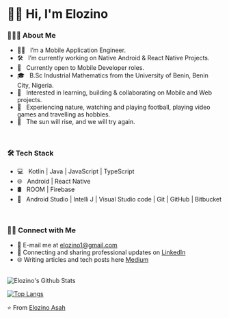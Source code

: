 <h1>👋🏽 Hi, I'm Elozino &nbsp;</h1>

<h3> 👨🏻‍💻 About Me </h3>

- 👨🏽 &nbsp; I’m a Mobile Application Engineer.
- 🛠 &nbsp; I’m currently working on Native Android & React Native Projects.
- 💼 &nbsp; Currently open to Mobile Developer roles.
- 🎓 &nbsp; B.Sc Industrial Mathematics from the University of Benin, Benin City, Nigeria.
- 🌱 &nbsp; Interested in learning, building & collaborating on Mobile and Web projects.
- 🎾 &nbsp; Experiencing nature, watching and playing football, playing video games and travelling as hobbies.
- 🔮 &nbsp; The sun will rise, and we will try again. 
  
<br>

<h3>🛠 Tech Stack</h3>

- 💻 &nbsp; Kotlin | Java | JavaScript | TypeScript
- 🌐 &nbsp; Android | React Native 
- 🛢 &nbsp; ROOM | Firebase
- 🔧 &nbsp; Android Studio | Intelli J | Visual Studio code | Git | GitHub | Bitbucket

<br>
  
<h3> 🤝🏻 Connect with Me </h3>

- 📧 E-mail me at <a href="mailto:elozino1@gmail.com">elozino1@gmail.com</a>
- 💼 Connecting and sharing professional updates on <a href="https://www.linkedin.com/in/elozino-asah/">LinkedIn</a>
- 🌐 Writing articles and tech posts here <a href="https://medium.com/@elozino1">Medium</a>
  
<br>

<img align="center" src="https://github-readme-stats.vercel.app/api?username=elozino1&include_all=true&count_private=true&show_icons=true&line_height=20&title_color=7A7ADB&icon_color=2234AE&text_color=D3D3D3&bg_color=0,000000,130F40" alt="Elozino's Github Stats">

</br>

[![Top Langs](https://github-readme-stats.vercel.app/api/top-langs/?username=elozino1&layout=compact&text_color=daf7dc&bg_color=151515)](https://github.com/elozino1/github-readme-stats)



⭐️ From [Elozino Asah](https://github.com/elozino1)

<!---
elozino1/elozino1 is a ✨ special ✨ repository because its `README.md` (this file) appears on your GitHub profile.
You can click the Preview link to take a look at your changes.
--->
